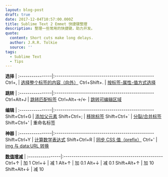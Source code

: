 ```yaml
---
layout: blog-post
draft: true
date: 2017-12-04T10:57:00.000Z
title: Sublime Text 2 Emmet 快捷键整理
description: 整理一些常用的快捷键，助力开发。
quote:
  content: Short cuts make long delays.
  author: J.R.R. Tolkie
  source: ''
tags:
  - Sublime Text
  - Tips
---
```


**选择**         |
:----------------|:-------------------------------------------------
Ctrl+,           |       [选择整个标签的内容（向外）](http://docs.emmet.io/actions/expand-abbreviation/)
Ctrl+Shift+.     |       [按标签-属性-值方式选择](http://docs.emmet.io/actions/select-item/)

**跳转**         |
:----------------|:-------------------------------------------------
Ctrl+Alt+J       |       [跳转匹配标签](http://docs.emmet.io/actions/go-to-pair/)
Ctrl+Alt+→/←     |       [跳转可编辑区域](http://docs.emmet.io/actions/go-to-edit-point/)

**编辑**         |
:----------------|:-------------------------------------------------
Shift+Ctrl+G     |       [添加父元素](http://docs.emmet.io/actions/wrap-with-abbreviation/)
Shift+Ctrl+;     |       [移除标签](http://docs.emmet.io/actions/remove-tag/)
Shift+Ctrl+`     |       [分裂/合并标签](http://docs.emmet.io/actions/split-join-tag/)
Shift+Ctrl+'     |       重命名标签

**神器**         |
:----------------|:-------------------------------------------------
Shift+Ctrl+Y     |       [计算数学表达式](http://docs.emmet.io/actions/evaluate-math/)
Shift+Ctrl+R     |       [同步 CSS 值（prefix）](http://docs.emmet.io/actions/reflect-css-value/)
Ctrl+'           |       [img 与 data:URL 转换](http://docs.emmet.io/actions/base64/)

**[数值增减](http://docs.emmet.io/actions/inc-dec-number/)** |
:----------------|:-------------------------------------------------
Ctrl+↑           |       加 1
Ctrl+↓           |       减 1
Alt+↑            |       加 0.1
Alt+↓            |       减 0.1
Shift+Alt+↑      |       加 10
Shift+Alt+↓      |       减 10

